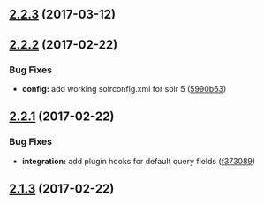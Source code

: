 <a name="2.2.3"></a>
## [2.2.3](https://github.com/arckinteractive/elgg_solr/compare/2.2.2...v2.2.3) (2017-03-12)




<a name="2.2.2"></a>
## [2.2.2](https://github.com/arckinteractive/elgg_solr/compare/2.2.1...v2.2.2) (2017-02-22)


### Bug Fixes

* **config:** add working solrconfig.xml for solr 5 ([5990b63](https://github.com/arckinteractive/elgg_solr/commit/5990b63))



<a name="2.2.1"></a>
## [2.2.1](https://github.com/arckinteractive/elgg_solr/compare/2.1.3...v2.2.1) (2017-02-22)


### Bug Fixes

* **integration:** add plugin hooks for default query fields ([f373089](https://github.com/arckinteractive/elgg_solr/commit/f373089))



<a name="2.1.3"></a>
## [2.1.3](https://github.com/arckinteractive/elgg_solr/compare/2.1.2...v2.1.3) (2017-02-22)






